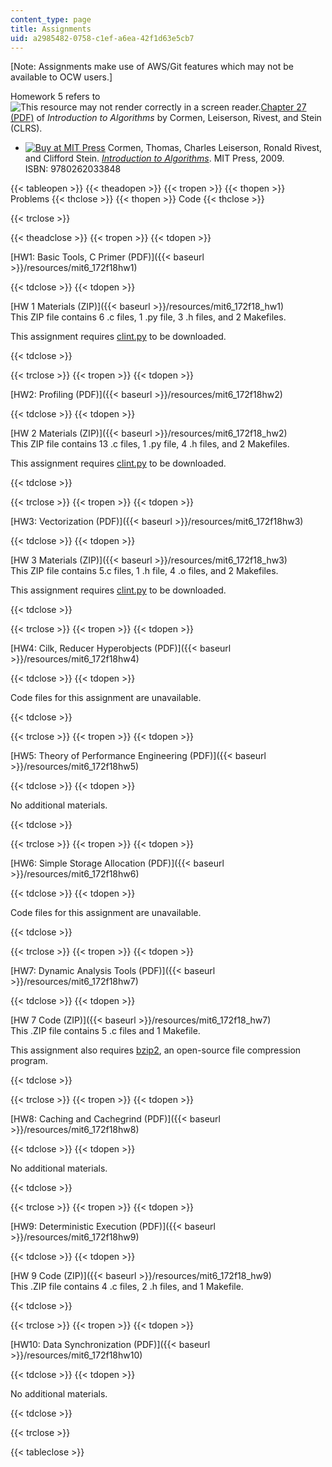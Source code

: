 ```yaml
---
content_type: page
title: Assignments
uid: a2985482-0758-c1ef-a6ea-42f1d63e5cb7
---
```


\[Note: Assignments make use of AWS/Git features which may not be available to OCW users.\]

Homework 5 refers to ![This resource may not render correctly in a screen reader.](/images/inacessible.gif)[Chapter 27 (PDF)](http://mitp-content-server.mit.edu:18180/books/content/sectbyfn?collid=books_pres_0&id=8030&fn=0262533057chap27.pdf) of _Introduction to Algorithms_ by Cormen, Leiserson, Rivest, and Stein (CLRS).

*   [![Buy at MIT Press](/images/mp_logo.gif)](https://mitpress.mit.edu/9780262033848) Cormen, Thomas, Charles Leiserson, Ronald Rivest, and Clifford Stein. _[Introduction to Algorithms](http://mitpress.mit.edu/books/introduction-algorithms-third-edition)_. MIT Press, 2009. ISBN: 9780262033848

{{< tableopen >}}
{{< theadopen >}}
{{< tropen >}}
{{< thopen >}}
Problems
{{< thclose >}}
{{< thopen >}}
Code
{{< thclose >}}

{{< trclose >}}

{{< theadclose >}}
{{< tropen >}}
{{< tdopen >}}


[HW1: Basic Tools, C Primer (PDF)]({{< baseurl >}}/resources/mit6_172f18hw1)


{{< tdclose >}}
{{< tdopen >}}


[HW 1 Materials (ZIP)]({{< baseurl >}}/resources/mit6_172f18_hw1)  
This ZIP file contains 6 .c files, 1 .py file, 3 .h files, and 2 Makefiles.

This assignment requires [clint.py](https://github.com/sillycross/Leiserchess---MIT-6.172-Fall16-Final-Project/blob/master/clint.py) to be downloaded.


{{< tdclose >}}

{{< trclose >}}
{{< tropen >}}
{{< tdopen >}}


[HW2: Profiling (PDF)]({{< baseurl >}}/resources/mit6_172f18hw2)


{{< tdclose >}}
{{< tdopen >}}


[HW 2 Materials (ZIP)]({{< baseurl >}}/resources/mit6_172f18_hw2)  
This ZIP file contains 13 .c files, 1 .py file, 4 .h files, and 2 Makefiles.

This assignment requires [clint.py](https://github.com/sillycross/Leiserchess---MIT-6.172-Fall16-Final-Project/blob/master/clint.py) to be downloaded.


{{< tdclose >}}

{{< trclose >}}
{{< tropen >}}
{{< tdopen >}}


[HW3: Vectorization (PDF)]({{< baseurl >}}/resources/mit6_172f18hw3)


{{< tdclose >}}
{{< tdopen >}}


[HW 3 Materials (ZIP)]({{< baseurl >}}/resources/mit6_172f18_hw3)  
This ZIP file contains 5.c files, 1 .h file, 4 .o files, and 2 Makefiles.

This assignment requires [clint.py](https://github.com/sillycross/Leiserchess---MIT-6.172-Fall16-Final-Project/blob/master/clint.py) to be downloaded.


{{< tdclose >}}

{{< trclose >}}
{{< tropen >}}
{{< tdopen >}}


[HW4: Cilk, Reducer Hyperobjects (PDF)]({{< baseurl >}}/resources/mit6_172f18hw4)


{{< tdclose >}}
{{< tdopen >}}


Code files for this assignment are unavailable.


{{< tdclose >}}

{{< trclose >}}
{{< tropen >}}
{{< tdopen >}}


[HW5: Theory of Performance Engineering (PDF)]({{< baseurl >}}/resources/mit6_172f18hw5)


{{< tdclose >}}
{{< tdopen >}}


No additional materials.


{{< tdclose >}}

{{< trclose >}}
{{< tropen >}}
{{< tdopen >}}


[HW6: Simple Storage Allocation (PDF)]({{< baseurl >}}/resources/mit6_172f18hw6)


{{< tdclose >}}
{{< tdopen >}}


Code files for this assignment are unavailable.


{{< tdclose >}}

{{< trclose >}}
{{< tropen >}}
{{< tdopen >}}


[HW7: Dynamic Analysis Tools (PDF)]({{< baseurl >}}/resources/mit6_172f18hw7)


{{< tdclose >}}
{{< tdopen >}}


[HW 7 Code (ZIP)]({{< baseurl >}}/resources/mit6_172f18_hw7)   
This .ZIP file contains 5 .c files and 1 Makefile. 

This assignment also requires [bzip2](https://sourceforge.net/projects/bzip2/), an open-source file compression program.


{{< tdclose >}}

{{< trclose >}}
{{< tropen >}}
{{< tdopen >}}


[HW8: Caching and Cachegrind (PDF)]({{< baseurl >}}/resources/mit6_172f18hw8)


{{< tdclose >}}
{{< tdopen >}}


No additional materials.


{{< tdclose >}}

{{< trclose >}}
{{< tropen >}}
{{< tdopen >}}


[HW9: Deterministic Execution (PDF)]({{< baseurl >}}/resources/mit6_172f18hw9)


{{< tdclose >}}
{{< tdopen >}}


[HW 9 Code (ZIP)]({{< baseurl >}}/resources/mit6_172f18_hw9)  
This .ZIP file contains 4 .c files, 2 .h files, and 1 Makefile.


{{< tdclose >}}

{{< trclose >}}
{{< tropen >}}
{{< tdopen >}}


[HW10: Data Synchronization (PDF)]({{< baseurl >}}/resources/mit6_172f18hw10)


{{< tdclose >}}
{{< tdopen >}}


No additional materials.


{{< tdclose >}}

{{< trclose >}}

{{< tableclose >}}